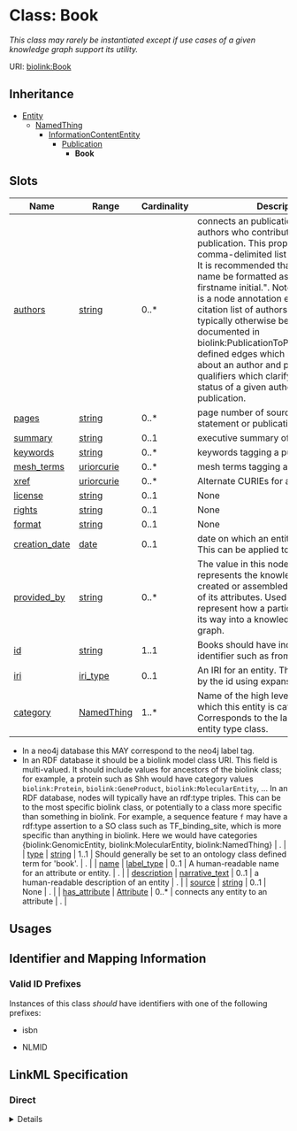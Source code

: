 # Class: Book
_This class may rarely be instantiated except if use cases of a given knowledge graph support its utility._





URI: [biolink:Book](https://w3id.org/biolink/vocab/Book)




## Inheritance

* [Entity](Entity.md)
    * [NamedThing](NamedThing.md)
        * [InformationContentEntity](InformationContentEntity.md)
            * [Publication](Publication.md)
                * **Book**




## Slots

| Name | Range | Cardinality | Description  | Info |
| ---  | --- | --- | --- | --- |
| [authors](authors.md) | [string](string.md) | 0..* | connects an publication to the list of authors who contributed to the publication. This property should be a comma-delimited list of author names. It is recommended that an author's name be formatted as "surname, firstname initial.".   Note that this property is a node annotation expressing the citation list of authorship which might typically otherwise be more completely documented in biolink:PublicationToProviderAssociation defined edges which point to full details about an author and possibly, some qualifiers which clarify the specific status of a given author in the publication.  | . |
| [pages](pages.md) | [string](string.md) | 0..* | page number of source referenced for statement or publication  | . |
| [summary](summary.md) | [string](string.md) | 0..1 | executive  summary of a publication  | . |
| [keywords](keywords.md) | [string](string.md) | 0..* | keywords tagging a publication  | . |
| [mesh_terms](mesh_terms.md) | [uriorcurie](uriorcurie.md) | 0..* | mesh terms tagging a publication  | . |
| [xref](xref.md) | [uriorcurie](uriorcurie.md) | 0..* | Alternate CURIEs for a thing  | . |
| [license](license.md) | [string](string.md) | 0..1 | None  | . |
| [rights](rights.md) | [string](string.md) | 0..1 | None  | . |
| [format](format.md) | [string](string.md) | 0..1 | None  | . |
| [creation_date](creation_date.md) | [date](date.md) | 0..1 | date on which an entity was created. This can be applied to nodes or edges  | . |
| [provided_by](provided_by.md) | [string](string.md) | 0..* | The value in this node property represents the knowledge provider that created or assembled the node and all of its attributes.  Used internally to represent how a particular node made its way into a knowledge provider or graph.  | . |
| [id](id.md) | [string](string.md) | 1..1 | Books should have industry-standard identifier such as from ISBN.  | . |
| [iri](iri.md) | [iri_type](iri_type.md) | 0..1 | An IRI for an entity. This is determined by the id using expansion rules.  | . |
| [category](category.md) | [NamedThing](NamedThing.md) | 1..* | Name of the high level ontology class in which this entity is categorized. Corresponds to the label for the biolink entity type class.
 * In a neo4j database this MAY correspond to the neo4j label tag.
 * In an RDF database it should be a biolink model class URI.
This field is multi-valued. It should include values for ancestors of the biolink class; for example, a protein such as Shh would have category values `biolink:Protein`, `biolink:GeneProduct`, `biolink:MolecularEntity`, ...
In an RDF database, nodes will typically have an rdf:type triples. This can be to the most specific biolink class, or potentially to a class more specific than something in biolink. For example, a sequence feature `f` may have a rdf:type assertion to a SO class such as TF_binding_site, which is more specific than anything in biolink. Here we would have categories {biolink:GenomicEntity, biolink:MolecularEntity, biolink:NamedThing}  | . |
| [type](type.md) | [string](string.md) | 1..1 | Should generally be set to an ontology class defined term for 'book'.  | . |
| [name](name.md) | [label_type](label_type.md) | 0..1 | A human-readable name for an attribute or entity.  | . |
| [description](description.md) | [narrative_text](narrative_text.md) | 0..1 | a human-readable description of an entity  | . |
| [source](source.md) | [string](string.md) | 0..1 | None  | . |
| [has_attribute](has_attribute.md) | [Attribute](Attribute.md) | 0..* | connects any entity to an attribute  | . |


## Usages



## Identifier and Mapping Information


### Valid ID Prefixes

Instances of this class *should* have identifiers with one of the following prefixes:

* isbn

* NLMID










## LinkML Specification

<!-- TODO: investigate https://stackoverflow.com/questions/37606292/how-to-create-tabbed-code-blocks-in-mkdocs-or-sphinx -->

### Direct

<details>
```yaml
name: book
id_prefixes:
- isbn
- NLMID
description: This class may rarely be instantiated except if use cases of a given
  knowledge graph support its utility.
in_subset:
- model_organism_database
from_schema: https://w3id.org/biolink/biolink-model
is_a: publication
slot_usage:
  id:
    name: id
    description: Books should have industry-standard identifier such as from ISBN.
    required: true
  type:
    name: type
    description: Should generally be set to an ontology class defined term for 'book'.

```
</details>

### Induced

<details>
```yaml
name: book
id_prefixes:
- isbn
- NLMID
description: This class may rarely be instantiated except if use cases of a given
  knowledge graph support its utility.
in_subset:
- model_organism_database
from_schema: https://w3id.org/biolink/biolink-model
is_a: publication
slot_usage:
  id:
    name: id
    description: Books should have industry-standard identifier such as from ISBN.
    required: true
  type:
    name: type
    description: Should generally be set to an ontology class defined term for 'book'.
attributes:
  authors:
    name: authors
    description: connects an publication to the list of authors who contributed to
      the publication. This property should be a comma-delimited list of author names.
      It is recommended that an author's name be formatted as "surname, firstname
      initial.".   Note that this property is a node annotation expressing the citation
      list of authorship which might typically otherwise be more completely documented
      in biolink:PublicationToProviderAssociation defined edges which point to full
      details about an author and possibly, some qualifiers which clarify the specific
      status of a given author in the publication.
    from_schema: https://w3id.org/biolink/biolink-model
    is_a: node property
    singular_name: author
    domain: publication
    multivalued: true
    alias: authors
    owner: book
    range: string
  pages:
    name: pages
    exact_mappings:
    - WIKIDATA_PROPERTY:P304
    description: page number of source referenced for statement or publication
    from_schema: https://w3id.org/biolink/biolink-model
    is_a: node property
    domain: publication
    multivalued: true
    alias: pages
    owner: book
    range: string
  summary:
    name: summary
    aliases:
    - abstract
    exact_mappings:
    - dct:abstract
    - WIKIDATA:Q333291
    description: executive  summary of a publication
    from_schema: https://w3id.org/biolink/biolink-model
    is_a: node property
    domain: publication
    alias: summary
    owner: book
    range: string
  keywords:
    name: keywords
    description: keywords tagging a publication
    from_schema: https://w3id.org/biolink/biolink-model
    is_a: node property
    domain: publication
    multivalued: true
    alias: keywords
    owner: book
    range: string
  mesh terms:
    name: mesh terms
    exact_mappings:
    - dcid:MeSHTerm
    description: mesh terms tagging a publication
    from_schema: https://w3id.org/biolink/biolink-model
    is_a: node property
    values_from:
    - MESH
    domain: publication
    multivalued: true
    alias: mesh_terms
    owner: book
    range: uriorcurie
  xref:
    name: xref
    aliases:
    - dbxref
    - Dbxref
    - DbXref
    narrow_mappings:
    - gff3:Dbxref
    - gpi:DB_Xrefs
    description: Alternate CURIEs for a thing
    in_subset:
    - translator_minimal
    from_schema: https://w3id.org/biolink/biolink-model
    is_a: node property
    domain: named thing
    multivalued: true
    alias: xref
    owner: book
    range: uriorcurie
  license:
    name: license
    exact_mappings:
    - dct:license
    narrow_mappings:
    - WIKIDATA_PROPERTY:P275
    from_schema: https://w3id.org/biolink/biolink-model
    is_a: node property
    domain: information content entity
    alias: license
    owner: book
    range: string
  rights:
    name: rights
    exact_mappings:
    - dct:rights
    from_schema: https://w3id.org/biolink/biolink-model
    is_a: node property
    domain: information content entity
    alias: rights
    owner: book
    range: string
  format:
    name: format
    exact_mappings:
    - dct:format
    - WIKIDATA_PROPERTY:P2701
    from_schema: https://w3id.org/biolink/biolink-model
    is_a: node property
    domain: information content entity
    alias: format
    owner: book
    range: string
  creation date:
    name: creation date
    aliases:
    - publication date
    exact_mappings:
    - dct:createdOn
    - WIKIDATA_PROPERTY:P577
    description: date on which an entity was created. This can be applied to nodes
      or edges
    from_schema: https://w3id.org/biolink/biolink-model
    is_a: node property
    domain: named thing
    alias: creation_date
    owner: book
    range: date
  provided by:
    name: provided by
    description: The value in this node property represents the knowledge provider
      that created or assembled the node and all of its attributes.  Used internally
      to represent how a particular node made its way into a knowledge provider or
      graph.
    from_schema: https://w3id.org/biolink/biolink-model
    is_a: node property
    domain: named thing
    multivalued: true
    alias: provided_by
    owner: book
    range: string
  id:
    name: id
    description: Books should have industry-standard identifier such as from ISBN.
    from_schema: https://w3id.org/biolink/biolink-model
    identifier: true
    alias: id
    owner: book
    range: string
    required: true
  iri:
    name: iri
    exact_mappings:
    - WIKIDATA_PROPERTY:P854
    description: An IRI for an entity. This is determined by the id using expansion
      rules.
    in_subset:
    - translator_minimal
    - samples
    from_schema: https://w3id.org/biolink/biolink-model
    alias: iri
    owner: book
    range: iri type
  category:
    name: category
    description: "Name of the high level ontology class in which this entity is categorized.\
      \ Corresponds to the label for the biolink entity type class.\n * In a neo4j\
      \ database this MAY correspond to the neo4j label tag.\n * In an RDF database\
      \ it should be a biolink model class URI.\nThis field is multi-valued. It should\
      \ include values for ancestors of the biolink class; for example, a protein\
      \ such as Shh would have category values `biolink:Protein`, `biolink:GeneProduct`,\
      \ `biolink:MolecularEntity`, ...\nIn an RDF database, nodes will typically have\
      \ an rdf:type triples. This can be to the most specific biolink class, or potentially\
      \ to a class more specific than something in biolink. For example, a sequence\
      \ feature `f` may have a rdf:type assertion to a SO class such as TF_binding_site,\
      \ which is more specific than anything in biolink. Here we would have categories\
      \ {biolink:GenomicEntity, biolink:MolecularEntity, biolink:NamedThing}"
    in_subset:
    - translator_minimal
    from_schema: https://w3id.org/biolink/biolink-model
    is_a: type
    domain: entity
    multivalued: true
    designates_type: true
    alias: category
    owner: book
    is_class_field: true
    range: named thing
    required: true
  type:
    name: type
    description: Should generally be set to an ontology class defined term for 'book'.
    from_schema: https://w3id.org/biolink/biolink-model
    slot_uri: rdf:type
    alias: type
    owner: book
    range: string
    required: true
  name:
    name: name
    aliases:
    - label
    - display name
    - title
    exact_mappings:
    - gff3:Name
    - gpi:DB_Object_Name
    narrow_mappings:
    - dct:title
    - WIKIDATA_PROPERTY:P1476
    description: A human-readable name for an attribute or entity.
    in_subset:
    - translator_minimal
    - samples
    from_schema: https://w3id.org/biolink/biolink-model
    slot_uri: rdfs:label
    alias: name
    owner: book
    range: label type
  description:
    name: description
    aliases:
    - definition
    exact_mappings:
    - IAO:0000115
    - skos:definitions
    narrow_mappings:
    - gff3:Description
    description: a human-readable description of an entity
    in_subset:
    - translator_minimal
    from_schema: https://w3id.org/biolink/biolink-model
    slot_uri: dct:description
    alias: description
    owner: book
    range: narrative text
  source:
    name: source
    deprecated: 'True'
    from_schema: https://w3id.org/biolink/biolink-model
    alias: source
    owner: book
    range: string
  has attribute:
    name: has attribute
    exact_mappings:
    - SIO:000008
    close_mappings:
    - OBI:0001927
    narrow_mappings:
    - OBAN:association_has_subject_property
    - OBAN:association_has_object_property
    - CPT:has_possibly_included_panel_element
    - DRUGBANK:category
    - EFO:is_executed_in
    - HANCESTRO:0301
    - LOINC:has_action_guidance
    - LOINC:has_adjustment
    - LOINC:has_aggregation_view
    - LOINC:has_approach_guidance
    - LOINC:has_divisor
    - LOINC:has_exam
    - LOINC:has_method
    - LOINC:has_modality_subtype
    - LOINC:has_object_guidance
    - LOINC:has_scale
    - LOINC:has_suffix
    - LOINC:has_time_aspect
    - LOINC:has_time_modifier
    - LOINC:has_timing_of
    - NCIT:R88
    - NCIT:eo_disease_has_property_or_attribute
    - NCIT:has_data_element
    - NCIT:has_pharmaceutical_administration_method
    - NCIT:has_pharmaceutical_basic_dose_form
    - NCIT:has_pharmaceutical_intended_site
    - NCIT:has_pharmaceutical_release_characteristics
    - NCIT:has_pharmaceutical_state_of_matter
    - NCIT:has_pharmaceutical_transformation
    - NCIT:is_qualified_by
    - NCIT:qualifier_applies_to
    - NCIT:role_has_domain
    - NCIT:role_has_range
    - INO:0000154
    - HANCESTRO:0308
    - OMIM:has_inheritance_type
    - ORPHA:C016
    - ORPHA:C017
    - RO:0000053
    - RO:0000086
    - RO:0000087
    - SNOMED:has_access
    - SNOMED:has_clinical_course
    - SNOMED:has_count_of_base_of_active_ingredient
    - SNOMED:has_dose_form_administration_method
    - SNOMED:has_dose_form_release_characteristic
    - SNOMED:has_dose_form_transformation
    - SNOMED:has_finding_context
    - SNOMED:has_finding_informer
    - SNOMED:has_inherent_attribute
    - SNOMED:has_intent
    - SNOMED:has_interpretation
    - SNOMED:has_laterality
    - SNOMED:has_measurement_method
    - SNOMED:has_method
    - SNOMED:has_priority
    - SNOMED:has_procedure_context
    - SNOMED:has_process_duration
    - SNOMED:has_property
    - SNOMED:has_revision_status
    - SNOMED:has_scale_type
    - SNOMED:has_severity
    - SNOMED:has_specimen
    - SNOMED:has_state_of_matter
    - SNOMED:has_subject_relationship_context
    - SNOMED:has_surgical_approach
    - SNOMED:has_technique
    - SNOMED:has_temporal_context
    - SNOMED:has_time_aspect
    - SNOMED:has_units
    - UMLS:has_structural_class
    - UMLS:has_supported_concept_property
    - UMLS:has_supported_concept_relationship
    - UMLS:may_be_qualified_by
    description: connects any entity to an attribute
    in_subset:
    - samples
    from_schema: https://w3id.org/biolink/biolink-model
    domain: entity
    multivalued: true
    alias: has_attribute
    owner: book
    range: attribute

```
</details>